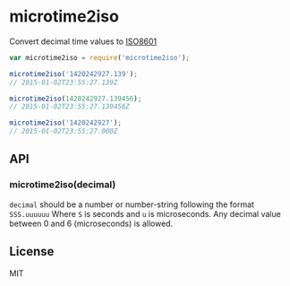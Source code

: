 # microtime2iso

Convert decimal time values to [ISO8601](http://en.wikipedia.org/wiki/ISO_8601)

```js
var microtime2iso = require('microtime2iso');

microtime2iso('1420242927.139');
// 2015-01-02T23:55:27.139Z

microtime2iso(1420242927.139456);
// 2015-01-02T23:55:27.139456Z

microtime2iso('1420242927');
// 2015-01-02T23:55:27.000Z
```

## API

### microtime2iso(decimal)

`decimal` should be a number or number-string following the format `SSS.uuuuuu` Where `S` is seconds and `u` is microseconds. Any decimal value between 0 and 6 (microseconds) is allowed.

## License

MIT

